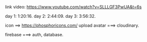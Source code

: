 link video: https://www.youtube.com/watch?v=SLLLGF3PwUA&t=6s


day 1:  1:20:16.
day 2:  2:44:09.
day 3:  3:56:32.


icon ==> https://phosphoricons.com/
upload avatar ===> cloudinary.

firebase ===> auth, database.